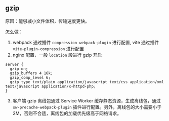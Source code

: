 
## gzip

原因：能够减小文件体积，传输速度更快。 

怎么做：
1. webpack 通过插件 `compression-webpack-plugin` 进行配置, vite 通过插件 `vite-plugin-compression` 进行配置 
2. nginx 配置，一般 `location` 段进行 gzip 开启
```
server {
  gzip on;
  gzip_buffers 4 16k;
  gzip_comp_level 6;
  gzip_type text/plain application/javascript text/css application/xml text/javascript application/x-httpd-php;
}
```
3. 客户端 gzip 离线包通过 Service Worker 缓存静态资源，生成离线包，通过 `sw-precache-webpack-plugin` 插件进行配置。另外，离线包的大小需要小于 2M，否则不合适，离线包的加载优先级高于网络请求。

